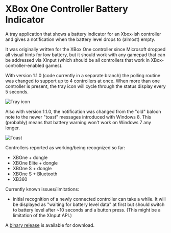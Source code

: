 # XBox One Controller Battery Indicator
A tray application that shows a battery indicator for an Xbox-ish controller and gives a notification when the battery level drops to (almost) empty. 

It was originally written for the XBox One controller since Microsoft dropped all visual hints for low battery, but it should work with any gamepad that can be addressed via XInput (which should be all controllers that work in XBox-controller-enabled games).

With version 1.1.0 (code currently in a separate branch) the polling routine was changed to support up to 4 controllers at once. When more than one controller is present, the tray icon will cycle through the status display every 5 seconds.

![Tray icon](https://i.imgur.com/rxWAsu8.gif "Tray icon cycling through multiple controllers")

Also with version 1.1.0, the notification was changed from the "old" baloon note to the newer "toast" messages introduced with Windows 8. This (probably) means that battery warning won't work on Windows 7 any longer.

![Toast](https://i.imgur.com/jUmqs6f.png "Toast message witn low battery warning")

Controllers reported as working/being recognized so far:
* XBOne + dongle
* XBOne Elite + dongle
* XBOne S + dongle 
* XBOne S + Bluetooth
* XB360 

Currently known issues/limitations:
* initial recognition of a newly connected controller can take a while. It will be displayed as "waiting for battery level data" at first but should switch to battery level after ~10 seconds and a button press. (This might be a limitation of the XInput API.)

A [binary release](https://github.com/NiyaShy/XB1ControllerBatteryIndicator/releases) is available for download.
